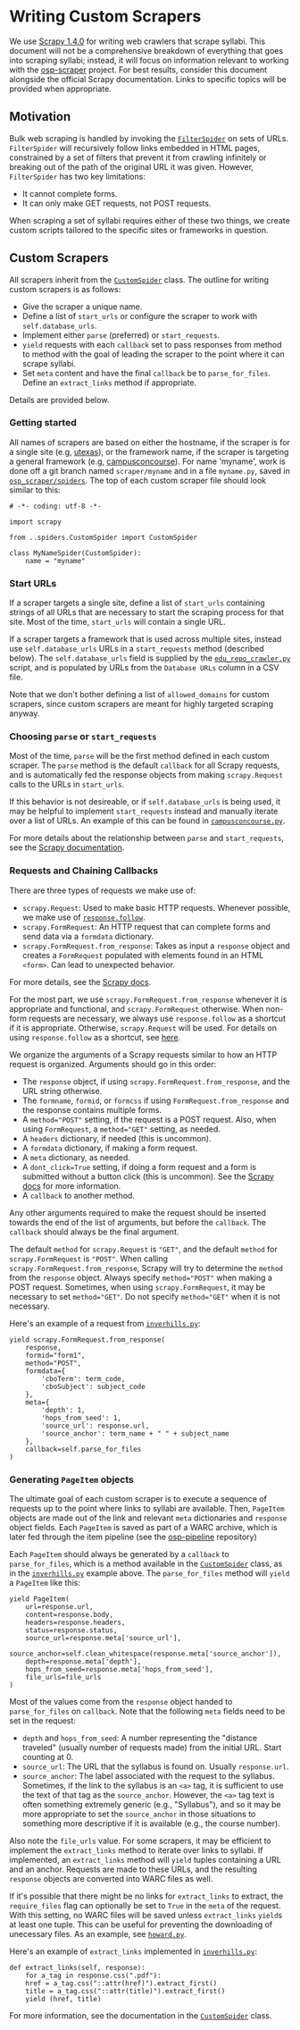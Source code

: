 # Writing Custom Scrapers

We use [Scrapy 1.4.0](https://doc.scrapy.org/en/1.4/) for writing web crawlers
that scrape syllabi.  This document will not be a comprehensive breakdown of
everything that goes into scraping syllabi; instead, it will focus on
information relevant to working with the
[osp-scraper](https://github.com/opensyllabus/osp-scraper) project.  For
best results, consider this document alongside the official Scrapy
documentation.  Links to specific topics will be provided when appropriate.

## Motivation
Bulk web scraping is handled by invoking the
[`FilterSpider`](../osp_scraper/spiders/__init__.py) on sets of URLs.
`FilterSpider` will recursively follow links embedded in HTML pages, constrained
by a set of filters that prevent it from crawling infinitely or breaking out of
the path of the original URL it was given.  However, `FilterSpider` has two key
limitations:

- It cannot complete forms.
- It can only make GET requests, not POST requests.

When scraping a set of syllabi requires either of these two things, we create
custom scripts tailored to the specific sites or frameworks in question.

## Custom Scrapers
All scrapers inherit from the
[`CustomSpider`](../osp_scraper/spiders/CustomSpider.py) class.  The outline for
writing custom scrapers is as follows:

- Give the scraper a unique name.
- Define a list of `start_urls` or configure the scraper to work with
  `self.database_urls`.
- Implement either `parse` (preferred) or `start_requests`.
- `yield` requests with each `callback` set to pass responses from method to
  method with the goal of leading the scraper to the point where it can scrape
  syllabi.
- Set `meta` content and have the final `callback` be to `parse_for_files`.
  Define an `extract_links` method if appropriate.

Details are provided below.

### Getting started
All names of scrapers are based on either the hostname, if the scraper is for a
single site (e.g, [utexas](../osp_scraper/spiders/utexas.py)), or the framework
name, if the scraper is targeting a general framework (e.g,
[campusconcourse](../osp_scraper/spiders/campusconcourse.py)).  For name
'myname', work is done off a git branch named `scraper/myname` and in a file
`myname.py`, saved in [`osp_scraper/spiders`](../osp_scraper/spiders).  The top
of each custom scraper file should look similar to this:

	# -*- coding: utf-8 -*-

	import scrapy

	from ..spiders.CustomSpider import CustomSpider

	class MyNameSpider(CustomSpider):
		name = "myname"

### Start URLs
If a scraper targets a single site, define a list of `start_urls` containing
strings of all URLs that are necessary to start the scraping process for that
site.  Most of the time, `start_urls` will contain a single URL.

If a scraper targets a framework that is used across multiple sites, instead use
`self.database_urls` URLs in a `start_requests` method (described below).  The
`self.database_urls` field is supplied by the
[`edu_repo_crawler.py`](../bin/edu_repo_crawler.py) script, and is populated by
URLs from the `Database URLs` column in a CSV file.

Note that we don't bother defining a list of `allowed_domains` for custom
scrapers, since custom scrapers are meant for highly targeted scraping anyway.

### Choosing `parse` or `start_requests`
Most of the time, `parse` will be the first method defined in each custom
scraper.  The `parse` method is the default `callback` for all Scrapy requests,
and is automatically fed the response objects from making `scrapy.Request` calls
to the URLs in `start_urls`.

If this behavior is not desireable, or if `self.database_urls` is being used, it
may be helpful to implement `start_requests` instead and manually iterate over a
list of URLs.  An example of this can be found in
[`campusconcourse.py`](../osp_scraper/spiders/campusconcourse.py).

For more details about the relationship between `parse` and `start_requests`,
see the [Scrapy
documentation](https://doc.scrapy.org/en/1.4/intro/tutorial.html).

### Requests and Chaining Callbacks
There are three types of requests we make use of:

- `scrapy.Request`: Used to make basic HTTP requests.  Whenever possible, we
  make use of
  [`response.follow`](https://doc.scrapy.org/en/latest/topics/request-response.html#scrapy.http.TextResponse.follow).
- `scrapy.FormRequest`: An HTTP request that can complete forms and send data
  via a `formdata` dictionary.
- `scrapy.FormRequest.from_response`: Takes as input a `response` object and
  creates a `FormRequest` populated with elements found in an HTML `<form>`.
  Can lead to unexpected behavior.

For more details, see the [Scrapy
docs](https://doc.scrapy.org/en/1.4/topics/request-response.html).

For the most part, we use `scrapy.FormRequest.from_response` whenever it is
appropriate and functional, and `scrapy.FormRequest` otherwise.  When non-form
requests are necessary, we always use `response.follow` as a shortcut if it is
appropriate.  Otherwise, `scrapy.Request` will be used.  For details on using
`response.follow` as a shortcut, see
[here](https://doc.scrapy.org/en/1.4/intro/tutorial.html#response-follow-example).

We organize the arguments of a Scrapy requests similar to how an HTTP request is
organized.  Arguments should go in this order:

- The `response` object, if using `scrapy.FormRequest.from_response`, and the
  URL string otherwise.
- The `formname`, `formid`, or `formcss` if using `FormRequest.from_response`
  and the response contains multiple forms.
- A `method="POST"` setting, if the request is a POST request.  Also, when using
  `FormRequest`, a `method="GET"` setting, as needed.
- A `headers` dictionary, if needed (this is uncommon).
- A `formdata` dictionary, if making a form request.
- A `meta` dictionary, as needed.
- A `dont_click=True` setting, if doing a form request and a form is submitted
  without a button click (this is uncommon).  See the [Scrapy
  docs](https://doc.scrapy.org/en/1.4/topics/request-response.html#formrequest-objects)
  for more information.
- A `callback` to another method.

Any other arguments required to make the request should be inserted towards the
end of the list of arguments, but before the `callback`.  The `callback` should
always be the final argument.

The default `method` for `scrapy.Request` is `"GET"`, and the default `method`
for `scrapy.FormRequest` is `"POST"`.  When calling
`scrapy.FormRequest.from_response`, Scrapy will try to determine the `method`
from the `response` object.  Always specify `method="POST"` when making a POST
request.  Sometimes, when using `scrapy.FormRequest`, it may be necessary to set
`method="GET"`.  Do not specify `method="GET"` when it is not necessary.

Here's an example of a request from
[`inverhills.py`](../osp_scraper/spiders/inverhills.py):

	yield scrapy.FormRequest.from_response(
		response,
		formid="form1",
		method="POST",
		formdata={
			'cboTerm': term_code,
			'cboSubject': subject_code
		},
		meta={
			'depth': 1,
			'hops_from_seed': 1,
			'source_url': response.url,
			'source_anchor': term_name + " " + subject_name
		},
		callback=self.parse_for_files
	)

### Generating `PageItem` objects
The ultimate goal of each custom scraper is to execute a sequence of requests up
to the point where links to syllabi are available.  Then, `PageItem` objects are
made out of the link and relevant `meta` dictionaries and `response` object
fields.  Each `PageItem` is saved as part of a WARC archive, which is later fed
through the item pipeline (see the
[osp-pipeline](https://github.com/opensyllabus/osp-pipeline) repository)

Each `PageItem` should always be generated by a `callback` to `parse_for_files`,
which is a method available in the
[`CustomSpider`](../osp_scraper/spiders/CustomSpider.py) class, as in the
[`inverhills.py`](../osp_scraper/spiders/inverhills.py) example above.  The
`parse_for_files` method will `yield` a `PageItem` like this:

	yield PageItem(
		url=response.url,
		content=response.body,
		headers=response.headers,
		status=response.status,
		source_url=response.meta['source_url'],
		source_anchor=self.clean_whitespace(response.meta['source_anchor']),
		depth=response.meta['depth'],
		hops_from_seed=response.meta['hops_from_seed'],
		file_urls=file_urls
	)

Most of the values come from the `response` object handed to `parse_for_files`
on `callback`.  Note that the following `meta` fields need to be set in the
request:

- `depth` and `hops_from_seed`: A number representing the "distance traveled"
  (usually number of requests made) from the initial URL.  Start counting at 0.
- `source_url`: The URL that the syllabus is found on.  Usually `response.url`.
- `source_anchor`: The label associated with the request to the syllabus.
  Sometimes, if the link to the syllabus is an `<a>` tag, it is sufficient to
  use the text of that tag as the `source_anchor`.  However, the `<a>` tag text
  is often something extremely generic (e.g., "Syllabus"), and so it may be more
  appropriate to set the `source_anchor` in those situations to something more
  descriptive if it is available (e.g., the course number).

Also note the `file_urls` value.  For some scrapers, it may be efficient to
implement the `extract_links` method to iterate over links to syllabi.  If
implemented, an `extract_links` method will `yield` tuples containing a URL and
an anchor.  Requests are made to these URLs, and the resulting `response`
objects are converted into WARC files as well.

If it's possible that there might be no links for `extract_links` to extract,
the `require_files` flag can optionally be set to `True` in the `meta` of the
request.  With this setting, no WARC files will be saved unless `extract_links`
`yield`s at least one tuple.  This can be useful for preventing the downloading
of unecessary files.  As an example, see
[`howard.py`](../osp_scraper/spiders/howard.py).

Here's an example of `extract_links` implemented in
[`inverhills.py`](../osp_scraper/spiders/inverhills.py):

	def extract_links(self, response):
		for a_tag in response.css(".pdf"):
		href = a_tag.css("::attr(href)").extract_first()
		title = a_tag.css("::attr(title)").extract_first()
		yield (href, title)

For more information, see the documentation in the
[`CustomSpider`](../osp_scraper/spiders/CustomSpider.py) class.
